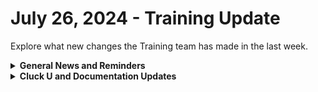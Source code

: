# July 26, 2024 - Training Update

Explore what new changes the Training team has made in the last week.

<details>

<summary><strong>General News and Reminders</strong></summary>

* **SHOUT OUTS** **TO:**
  * Frank, Igor, Nick, Cody, Reid, Kun, Michael, Alex, Kessr, Mike, and Navin
  * Take the[foundations-certification.md](../../../cluck-university/rewst-foundations/foundations-certification.md "mention") Exam, and collect your prestigious **Certified Rewster** badge in Discord.  As well as access to a super secret Discord channel.
* Join us in our [Cluck-U Discord channel](https://discord.com/channels/936789089703845988/1121465945295167588) if you have any questions, comments, or concerns!
* Join us during Office Hours, and if there is something you want us to cover, Let us know!
  * List Comprehension?
  * Debugging?
  * With Items?

</details>

<details>

<summary><strong>Cluck U and Documentation Updates</strong></summary>

**What's New at Cluck University?**

* Check out the Cluck University Landing Page @  [go.rew.st/cluck-university](https://go.rew.st/cluck-university) for all the latest courses self-serve and live.
* Rewst 205 is LIVE! Sign up @ [https://calendly.com/cluck-u/rewst-205](https://calendly.com/cluck-u/rewst-205)
* Rewst 204 video is now available: [modular-automation-through-abstraction.md](../../../cluck-university/clean-automation/modular-automation-through-abstraction.md "mention")

**The List of Reminders:**

* We'd love to get your feedback on our Training and Documentation! [Please fill out this form to let us know how we can improve](https://app.sli.do/event/m8C3AjPUnuDgpkVDmPsQL3)!
* You can make training and documentation requests at [https://rewst.canny.io/](https://rewst.canny.io/)
* [Sign up for the Office Hours](https://calendly.com/cluck-u/office-hours?) and the[ ROC AMA](https://calendly.com/cluck-u/roc-ama) to work through any questions you have during and after training!

**New & Updated Pages:**

* [july-19-2024-what-everyday-life-can-teach-us-about-automation.md](../../roc-open-mics/2024-roc-open-mics/july-19-2024-what-everyday-life-can-teach-us-about-automation.md "mention")
* [july-12-2024-weve-been-trying-to-reach-you-regarding-your-devices-extended-warranty.md](../../roc-open-mics/2024-roc-open-mics/july-12-2024-weve-been-trying-to-reach-you-regarding-your-devices-extended-warranty.md "mention")
* [custom-integrations](../../../documentation/integrations/other/custom-integrations/ "mention") section added and [custom-integrations-v2.md](../../../documentation/integrations/custom-integrations/custom-integrations-v2.md "mention") page added&#x20;
* [user-offboarding-v2.md](../../../prebuilt-automations/existing-crate-documentation/user-offboarding-v2.md "mention") crate page added

</details>

